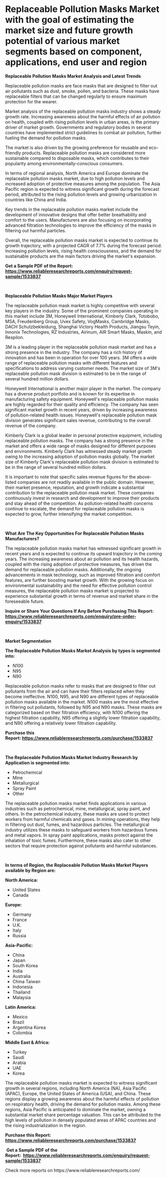<p><h1>Replaceable Pollution Masks Market with the goal of estimating the market size and future growth potential of various market segments based on component, applications, end user and region</h1></p><p><strong>Replaceable Pollution Masks Market Analysis and Latest Trends</strong></p>
<p><p>Replaceable pollution masks are face masks that are designed to filter out air pollutants such as dust, smoke, pollen, and bacteria. These masks have replaceable filters that can be changed regularly to ensure maximum protection for the wearer.</p><p>Market analysis of the replaceable pollution masks industry shows a steady growth rate. Increasing awareness about the harmful effects of air pollution on health, coupled with rising pollution levels in urban areas, is the primary driver of market growth. Governments and regulatory bodies in several countries have implemented strict guidelines to combat air pollution, further fueling the demand for pollution masks.</p><p>The market is also driven by the growing preference for reusable and eco-friendly products. Replaceable pollution masks are considered more sustainable compared to disposable masks, which contributes to their popularity among environmentally-conscious consumers.</p><p>In terms of regional analysis, North America and Europe dominate the replaceable pollution masks market, due to high pollution levels and increased adoption of protective measures among the population. The Asia Pacific region is expected to witness significant growth during the forecast period, attributed to the rising pollution levels and growing urbanization in countries like China and India.</p><p>Key trends in the replaceable pollution masks market include the development of innovative designs that offer better breathability and comfort to the users. Manufacturers are also focusing on incorporating advanced filtration technologies to improve the efficiency of the masks in filtering out harmful particles.</p><p>Overall, the replaceable pollution masks market is expected to continue its growth trajectory, with a projected CAGR of 7.7% during the forecast period. Increasing pollution levels, rising health consciousness, and the demand for sustainable products are the main factors driving the market's expansion.</p></p>
<p><strong>Get a Sample PDF of the Report:&nbsp; <a href="https://www.reliableresearchreports.com/enquiry/request-sample/1533837">https://www.reliableresearchreports.com/enquiry/request-sample/1533837</a></strong></p>
<p>&nbsp;</p>
<p><strong>Replaceable Pollution Masks Major Market Players</strong></p>
<p><p>The replaceable pollution mask market is highly competitive with several key players in the industry. Some of the prominent companies operating in this market include 3M, Honeywell International, Kimberly Clark, Totobobo, MSA, Freudenberg Group, Uvex Safety, VogMasks, Cambridge Masks, DACH Schutzbekleidung, Shanghai Victory Health Products, Jiangsu Teyin, Innonix Technologies, RZ Industries, Airinum, AIR Smart Masks, Maskin, and Respilon.</p><p>3M is a leading player in the replaceable pollution mask market and has a strong presence in the industry. The company has a rich history of innovation and has been in operation for over 100 years. 3M offers a wide range of replaceable pollution masks with different features and specifications to address varying customer needs. The market size of 3M's replaceable pollution mask division is estimated to be in the range of several hundred million dollars.</p><p>Honeywell International is another major player in the market. The company has a diverse product portfolio and is known for its expertise in manufacturing safety equipment. Honeywell's replaceable pollution masks are highly regarded for their quality and efficiency. The company has seen significant market growth in recent years, driven by increasing awareness of pollution-related health issues. Honeywell's replaceable pollution mask division generates significant sales revenue, contributing to the overall revenue of the company.</p><p>Kimberly Clark is a global leader in personal protective equipment, including replaceable pollution masks. The company has a strong presence in the market and offers a wide range of masks designed for different purposes and environments. Kimberly Clark has witnessed steady market growth owing to the increasing adoption of pollution masks globally. The market size of Kimberly Clark's replaceable pollution mask division is estimated to be in the range of several hundred million dollars.</p><p>It is important to note that specific sales revenue figures for the above-listed companies are not readily available in the public domain. However, their market presence, reputation, and growth indicate a substantial contribution to the replaceable pollution mask market. These companies continuously invest in research and development to improve their products and stay ahead of the competition. As pollution-related health concerns continue to escalate, the demand for replaceable pollution masks is expected to grow, further intensifying the market competition.</p></p>
<p>&nbsp;</p>
<p><strong>What Are The Key Opportunities For Replaceable Pollution Masks Manufacturers?</strong></p>
<p><p>The replaceable pollution masks market has witnessed significant growth in recent years and is expected to continue its upward trajectory in the coming years. The increasing awareness about air pollution and its health hazards, coupled with the rising adoption of protective measures, has driven the demand for replaceable pollution masks. Additionally, the ongoing advancements in mask technology, such as improved filtration and comfort features, are further boosting market growth. With the growing focus on environmental sustainability and the need for effective pollution control measures, the replaceable pollution masks market is projected to experience substantial growth in terms of revenue and market share in the foreseeable future.</p></p>
<p><strong>Inquire or Share Your Questions If Any Before Purchasing This Report: <a href="https://www.reliableresearchreports.com/enquiry/pre-order-enquiry/1533837">https://www.reliableresearchreports.com/enquiry/pre-order-enquiry/1533837</a></strong></p>
<p>&nbsp;</p>
<p><strong>Market Segmentation</strong></p>
<p><strong>The Replaceable Pollution Masks Market Analysis by types is segmented into:</strong></p>
<p><ul><li>N100</li><li>N95</li><li>N90</li></ul></p>
<p><p>Replaceable pollution masks refer to masks that are designed to filter out pollutants from the air and can have their filters replaced when they become ineffective. N100, N95, and N90 are different types of replaceable pollution masks available in the market. N100 masks are the most effective in filtering out pollutants, followed by N95 and N90 masks. These masks are categorized based on their filtration efficiency, with N100 offering the highest filtration capability, N95 offering a slightly lower filtration capability, and N90 offering a relatively lower filtration capability.</p></p>
<p><strong>Purchase this Report:&nbsp;<a href="https://www.reliableresearchreports.com/purchase/1533837">https://www.reliableresearchreports.com/purchase/1533837</a></strong></p>
<p>&nbsp;</p>
<p><strong>The Replaceable Pollution Masks Market Industry Research by Application is segmented into:</strong></p>
<p><ul><li>Petrochemical</li><li>Mine</li><li>Metallurgical</li><li>Spray Paint</li><li>Other</li></ul></p>
<p><p>The replaceable pollution masks market finds applications in various industries such as petrochemical, mine, metallurgical, spray paint, and others. In the petrochemical industry, these masks are used to protect workers from harmful chemicals and gases. In mining operations, they help in filtering out dust, fumes, and hazardous particles. The metallurgical industry utilizes these masks to safeguard workers from hazardous fumes and metal vapors. In spray paint applications, masks protect against the inhalation of toxic fumes. Furthermore, these masks also cater to other sectors that require protection against pollutants and harmful substances.</p></p>
<p>&nbsp;</p>
<p><strong>In terms of Region, the Replaceable Pollution Masks Market Players available by Region are:</strong></p>
<p>
    <p> <strong> North America: </strong>
        <ul>
            <li>United States</li>
            <li>Canada</li>
        </ul>
        </p> 
    <p> <strong> Europe: </strong>
        <ul>
            <li>Germany</li>
            <li>France</li>
            <li>U.K.</li>
            <li>Italy</li>
            <li>Russia</li>
        </ul>
        </p> 
    <p> <strong> Asia-Pacific: </strong>
        <ul>
            <li>China</li>
            <li>Japan</li>
            <li>South Korea</li>
            <li>India</li>
            <li>Australia</li>
            <li>China Taiwan</li>
            <li>Indonesia</li>
            <li>Thailand</li>
            <li>Malaysia</li>
        </ul>
        </p> 
    <p> <strong> Latin America: </strong>
        <ul>
            <li>Mexico</li>
            <li>Brazil</li>
            <li>Argentina Korea</li>
            <li>Colombia</li>
        </ul>
        </p> 
    <p> <strong> Middle East & Africa: </strong>
        <ul>
            <li>Turkey</li>
            <li>Saudi</li>
            <li>Arabia</li>
            <li>UAE</li>
            <li>Korea</li>
        </ul>
    </p>
    </p>
<p><p>The replaceable pollution masks market is expected to witness significant growth in several regions, including North America (NA), Asia Pacific (APAC), Europe, the United States of America (USA), and China. These regions display a growing awareness about the harmful effects of pollution on respiratory health, driving the demand for pollution masks. Among these regions, Asia Pacific is anticipated to dominate the market, owning a substantial market share percentage valuation. This can be attributed to the high levels of pollution in densely populated areas of APAC countries and the rising industrialization in the region.</p></p>
<p><strong>Purchase this Report: <a href="https://www.reliableresearchreports.com/purchase/1533837">https://www.reliableresearchreports.com/purchase/1533837</a></strong></p>
<p>&nbsp;<strong>Get a Sample PDF of the Report:&nbsp;&nbsp;<a href="https://www.reliableresearchreports.com/enquiry/request-sample/1533837">https://www.reliableresearchreports.com/enquiry/request-sample/1533837</a></strong></p>
<p><strong></strong></p>
<p>Check more reports on https://www.reliableresearchreports.com/</p>